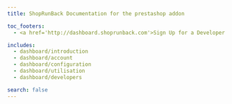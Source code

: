 ```yaml
---
title: ShopRunBack Documentation for the prestashop addon

toc_footers:
  - <a href='http://dashboard.shoprunback.com'>Sign Up for a Developer Key</a>

includes:
  - dashboard/introduction
  - dashboard/account
  - dashboard/configuration
  - dashboard/utilisation
  - dashboard/developers

search: false
---
```




